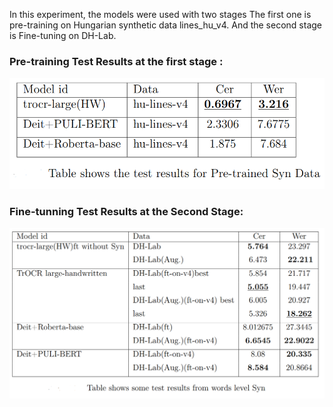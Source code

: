In this experiment, the models were used with two stages The first one is pre-training on Hungarian synthetic data lines_hu_v4. And the second stage is Fine-tuning on DH-Lab.  
### Pre-training Test Results at the first stage : 
![plot](https://github.com/Mohammed20201991/OCR_HU_Tra2022/blob/main/HuTrOCR/images/Pre-train_test_results_on_hu_lines_v4.PNG)

### Fine-tunning Test Results at the Second Stage: 
![plot](https://github.com/Mohammed20201991/OCR_HU_Tra2022/blob/main/HuTrOCR/images/Fine-tune_test_results_on_lineshu_v4.PNG)